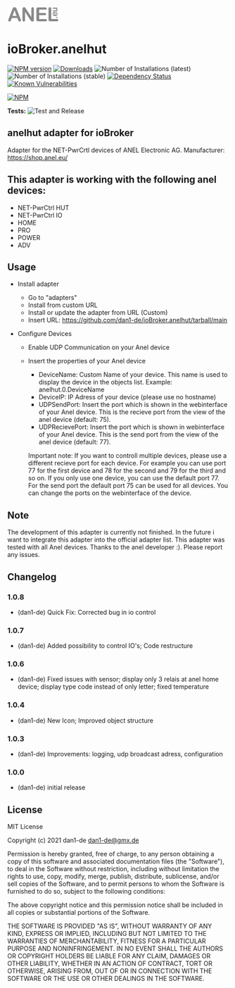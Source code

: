 ![Logo](admin/anelhut.png)

# ioBroker.anelhut

[![NPM version](http://img.shields.io/npm/v/iobroker.anelhut.svg)](https://www.npmjs.com/package/iobroker.anelhut)
[![Downloads](https://img.shields.io/npm/dm/iobroker.anelhut.svg)](https://www.npmjs.com/package/iobroker.anelhut)
![Number of Installations (latest)](http://iobroker.live/badges/anelhut-installed.svg)
![Number of Installations (stable)](http://iobroker.live/badges/anelhut-stable.svg)
[![Dependency Status](https://img.shields.io/david/dan1-de/iobroker.anelhut.svg)](https://david-dm.org/dan1-de/iobroker.anelhut)
[![Known Vulnerabilities](https://snyk.io/test/github/dan1-de/ioBroker.anelhut/badge.svg)](https://snyk.io/test/github/dan1-de/ioBroker.anelhut)

[![NPM](https://nodei.co/npm/iobroker.anelhut.png?downloads=true)](https://nodei.co/npm/iobroker.anelhut/)

**Tests:** ![Test and Release](https://github.com/dan1-de/ioBroker.anelhut/workflows/Test%20and%20Release/badge.svg)

## anelhut adapter for ioBroker

Adapter for the NET-PwrCrtl devices of ANEL Electronic AG.
Manufacturer: https://shop.anel.eu/

## This adapter is working with the following anel devices:

-   NET-PwrCtrl HUT
-   NET-PwrCtrl IO
-   HOME
-   PRO
-   POWER
-   ADV

## Usage

-   Install adapter
    -   Go to "adapters"
    -   Install from custom URL
    -   Install or update the adapter from URL (Custom)
    -   Insert URL: https://github.com/dan1-de/ioBroker.anelhut/tarball/main
-   Configure Devices

    -   Enable UDP Communication on your Anel device
    -   Insert the properties of your Anel device

        -   DeviceName: Custom Name of your device. This name is used to display the device in the objects list. Example: anelhut.0.DeviceName
        -   DeviceIP: IP Adress of your device (please use no hostname)
        -   UDPSendPort: Insert the port which is shown in the webinterface of your Anel device. This is the recieve port from the view of the anel device (default: 75).
        -   UDPRecievePort: Insert the port which is shown in webinterface of your Anel device. This is the send port from the view of the anel device (default: 77).

        Important note: If you want to controll multiple devices, please use a different recieve port for each device.
        For example you can use port 77 for the first device and 78 for the second and 79 for the third and so on.
        If you only use one device, you can use the default port 77.
        For the send port the default port 75 can be used for all devices.
        You can change the ports on the webinterface of the device.

## Note

The development of this adapter is currently not finished. In the future i want to integrate this adapter into the official adapter list.
This adapter was tested with all Anel devices. Thanks to the anel developer :).
Please report any issues.

## Changelog

### 1.0.8

-   (dan1-de) Quick Fix: Corrected bug in io control

### 1.0.7

-   (dan1-de) Added possibility to control IO's; Code restructure

### 1.0.6

-   (dan1-de) Fixed issues with sensor; display only 3 relais at anel home device; display type code instead of only letter; fixed temperature

### 1.0.4

-   (dan1-de) New Icon; Improved object structure

### 1.0.3

-   (dan1-de) Improvements: logging, udp broadcast adress, configuration

### 1.0.0

-   (dan1-de) initial release

## License

MIT License

Copyright (c) 2021 dan1-de <dan1-de@gmx.de>

Permission is hereby granted, free of charge, to any person obtaining a copy
of this software and associated documentation files (the "Software"), to deal
in the Software without restriction, including without limitation the rights
to use, copy, modify, merge, publish, distribute, sublicense, and/or sell
copies of the Software, and to permit persons to whom the Software is
furnished to do so, subject to the following conditions:

The above copyright notice and this permission notice shall be included in all
copies or substantial portions of the Software.

THE SOFTWARE IS PROVIDED "AS IS", WITHOUT WARRANTY OF ANY KIND, EXPRESS OR
IMPLIED, INCLUDING BUT NOT LIMITED TO THE WARRANTIES OF MERCHANTABILITY,
FITNESS FOR A PARTICULAR PURPOSE AND NONINFRINGEMENT. IN NO EVENT SHALL THE
AUTHORS OR COPYRIGHT HOLDERS BE LIABLE FOR ANY CLAIM, DAMAGES OR OTHER
LIABILITY, WHETHER IN AN ACTION OF CONTRACT, TORT OR OTHERWISE, ARISING FROM,
OUT OF OR IN CONNECTION WITH THE SOFTWARE OR THE USE OR OTHER DEALINGS IN THE
SOFTWARE.
